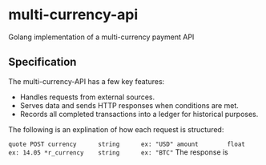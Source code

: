 multi-currency-api
==================

Golang implementation of a multi-currency payment API


Specification
-------------

The multi-currency-API has a few key features:

* Handles requests from external sources.
* Serves data and sends HTTP responses when conditions are met.
* Records all completed transactions into a ledger for historical purposes.

The following is an explination of how each request is structured:

`
quote POST
    currency      string      ex: "USD"
    amount        float       ex: 14.05
   *r_currency    string      ex: "BTC"
`
The response is   
    
